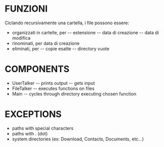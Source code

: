 
# FUNZIONI

Ciclando recursivamente una cartella, i file possono essere:

- organizzati in cartelle, per
  -- estensione
  -- data di creazione
  -- data di modifica
- rinominati, per data di creazione
- eliminati, per
  -- copie esatte
  -- directory vuote

# COMPONENTS

- UserTalker
  -- prints output
  -- gets input
- FileTalker
  -- executes functions on files
- Main
  -- cycles through directory executing chosen function

# EXCEPTIONS

- paths with special characters
- paths with . (dot)
- system directories (ex: Download, Contacts, Documents, etc...)
